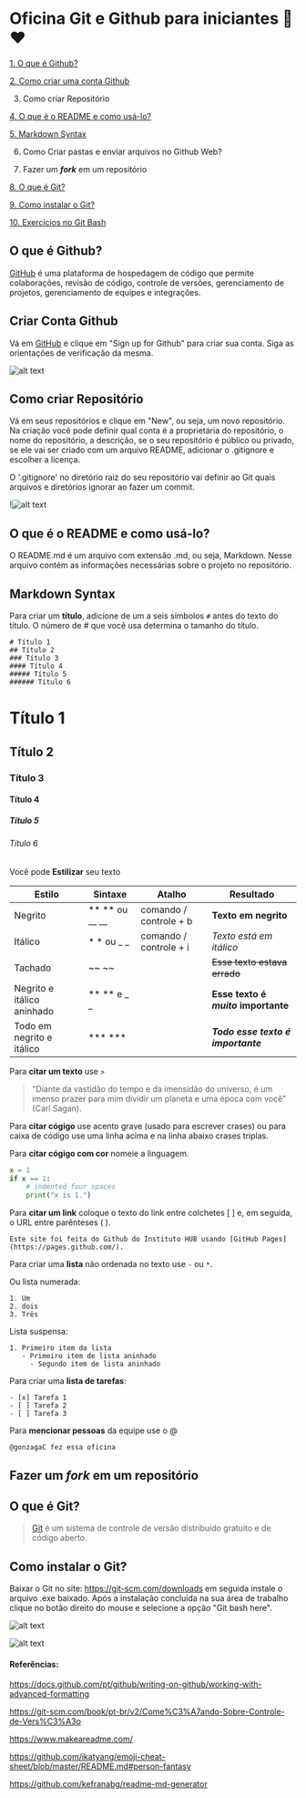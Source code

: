 # Oficina Git e Github para iniciantes :panda_face: :hearts:
[1. O que é Github?](https://github.com/instituto-hub/Oficina-Git-e-Github-para-iniciantes/blob/master/README.md#o-que-%C3%A9-github)

[2. Como criar uma conta Github](https://github.com/instituto-hub/Oficina-Git-e-Github-para-iniciantes/blob/master/README.md#como-criar-reposit%C3%B3rio)

3. Como criar Repositório

[4. O que é o README e como usá-lo?](https://github.com/instituto-hub/Oficina-Git-e-Github-para-iniciantes/blob/master/README.md#o-que-%C3%A9-o-readme-e-como-us%C3%A1-lo)

[5. Markdown Syntax](https://github.com/instituto-hub/Oficina-Git-e-Github-para-iniciantes/blob/master/README.md#markdown-syntax)

6. Como Criar pastas e enviar arquivos no Github Web?

7. Fazer um ***fork*** em um repositório

[8. O que é Git?](https://github.com/instituto-hub/Oficina-Git-e-Github-para-iniciantes/blob/master/README.md#o-que-%C3%A9-git)

[9. Como instalar o Git?](https://github.com/instituto-hub/Oficina-Git-e-Github-para-iniciantes/blob/master/README.md#como-instalar-o-git)

[10. Exercícios no Git Bash](https://github.com/instituto-hub/Oficina-Git-e-Github-para-iniciantes/tree/master/Exerc%C3%ADcios%20no%20Git%20Bash)





## O que é Github?

[GitHub](https://github.com/) é uma plataforma de hospedagem de código que permite colaborações, revisão de código, controle de versões, gerenciamento de projetos, gerenciamento de equipes e integrações. 


## Criar Conta Github

Vá em [GitHub](https://github.com/) e clique em "Sign up for Github" para criar sua conta. Siga as orientações de verificação da mesma.

![alt text](https://github.com/instituto-hub/Oficina-Git-e-Github-para-iniciantes/blob/master/Imagens/Criar%20conta.jpeg)


## Como criar Repositório

Vá em seus repositórios e clique em "New", ou seja, um novo repositório. Na criação você pode definir qual conta é a proprietária do repositório, o nome do repositório, a descrição, se o seu repositório é público ou privado, se ele vai ser criado com um arquivo README, adicionar o .gitignore e escolher a licença.

O '.gitignore' no diretório raiz do seu repositório vai definir ao Git quais arquivos e diretórios ignorar ao fazer um commit. 

!![alt text](https://github.com/instituto-hub/Oficina-Git-e-Github-para-iniciantes/blob/master/Imagens/Criar%20reposit%C3%B3rio.jpeg)


## O que é o README e como usá-lo?

O README.md é um arquivo com extensão .md, ou seja, Markdown. Nesse arquivo contém as informações necessárias sobre o projeto no repositório.


## Markdown Syntax

Para criar um **título**, adicione de um a seis símbolos `#`  antes do texto do título. O número de # que você usa determina o tamanho do título.
```
# Título 1
## Título 2
### Título 3
#### Título 4
##### Título 5
###### Título 6
```

# Título 1
## Título 2
### Título 3
#### Título 4
##### Título 5
###### Título 6


Você pode **Estilizar** seu texto

| Estilo | Sintaxe | Atalho | Resultado |
| --- | --- |  --- |  --- |
| Negrito |	** ** ou __ __ | comando / controle + b	| **Texto em negrito** |
| Itálico | * * ou _ _ | comando / controle + i | *Texto está em itálico* |
| Tachado | ~~ ~~ |  | ~~Esse texto estava errado~~ |
| Negrito e itálico aninhado |	** ** e _ _ |  |	**Esse texto é _muito_ importante** |
| Todo em negrito e itálico |	*** *** |  | ***Todo esse texto é importante*** |


Para **citar um texto** use `>`

> "Diante da vastidão do tempo e da imensidão do universo, é um imenso prazer para mim dividir um planeta e uma época com você" (Carl Sagan).


Para **citar cógigo** use acento grave (usado para escrever crases) ou para caixa de código use uma linha acima e na linha abaixo crases triplas.

Para **citar cógigo com cor** nomeie a linguagem.

```Python
x = 1
if x == 1:
    # indented four spaces
    print("x is 1.")
```

Para **citar um link** coloque o texto do link entre colchetes [ ] e, em seguida, o URL entre parênteses ( ).

```
Este site foi feita do Github do Instituto HUB usando [GitHub Pages](https://pages.github.com/).

```

Para criar uma **lista** não ordenada no texto use `-` ou ` * `.

Ou lista numerada:
```
1. Um
2. dois
3. Três
```
Lista suspensa:

```
1. Primeiro item da lista
   - Primeiro item de lista aninhado
     - Segundo item de lista aninhado
```

Para criar uma **lista de tarefas**:

```
- [x] Tarefa 1
- [ ] Tarefa 2
- [ ] Tarefa 3
```

Para **mencionar pessoas** da equipe use o @

```
@gonzagaC fez essa oficina

```

## Fazer um ***fork*** em um repositório


## O que é Git?

> [Git](https://git-scm.com/) é um sistema de controle de versão distribuído gratuito e de código aberto.


## Como instalar o Git?

Baixar o Git no site: https://git-scm.com/downloads em seguida instale o arquivo .exe baixado. Após a instalação concluída na sua área de trabalho clique no botão direito do mouse e selecione a opção "Git bash here".


![alt text](https://github.com/instituto-hub/Oficina-Git-e-Github-para-iniciantes/blob/master/Imagens/Download%20Git.jpeg)

![alt text](https://github.com/instituto-hub/Oficina-Git-e-Github-para-iniciantes/blob/master/Imagens/Executar.jpeg)




#### Referências:

https://docs.github.com/pt/github/writing-on-github/working-with-advanced-formatting

https://git-scm.com/book/pt-br/v2/Come%C3%A7ando-Sobre-Controle-de-Vers%C3%A3o

https://www.makeareadme.com/

https://github.com/ikatyang/emoji-cheat-sheet/blob/master/README.md#person-fantasy

https://github.com/kefranabg/readme-md-generator


